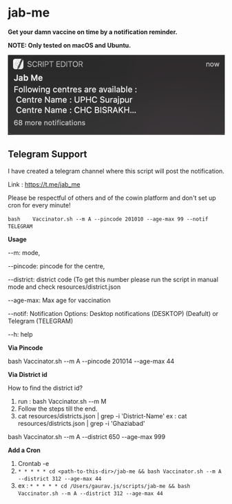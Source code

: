# jab-me
**Get your damn vaccine on time by a notification reminder.**

**NOTE: Only tested on macOS and Ubuntu.**

![NOTIF_EX](https://github.com/gauravat16/jab-me/blob/master/screenshots/notif-ex.png)

## Telegram Support
I have created a telegram channel where this script will post the notification.

Link : https://t.me/jab_me

Please be respectful of others and of the cowin platform and don't set up cron for every minute!


`bash    Vaccinator.sh --m A --pincode 201010 --age-max 99 --notif TELEGRAM`

**Usage**

--m: mode,

--pincode: pincode for the centre,

--district: district code (To get this number please run the script in manual mode and check resources/district.json

--age-max: Max age for vaccination

--notif: Notification Options: Desktop notifications (DESKTOP) (Deafult) or Telegram (TELEGRAM)

--h: help


**Via Pincode**

bash  Vaccinator.sh --m A --pincode 201014 --age-max 44

**Via District id**

How to find the district id?

1. run : bash  Vaccinator.sh --m M
2. Follow the steps till the end.
3. cat resources/districts.json | grep -i 'District-Name'  ex : cat resources/districts.json | grep -i 'Ghaziabad'

bash  Vaccinator.sh --m A --district 650 --age-max 999

**Add a Cron**

1. Crontab -e
2. `* * * * * cd <path-to-this-dir>/jab-me && bash Vaccinator.sh --m A --district 312 --age-max 44`
3. ex : `* * * * * cd /Users/gaurav.js/scripts/jab-me && bash Vaccinator.sh --m A --district 312 --age-max 44`






